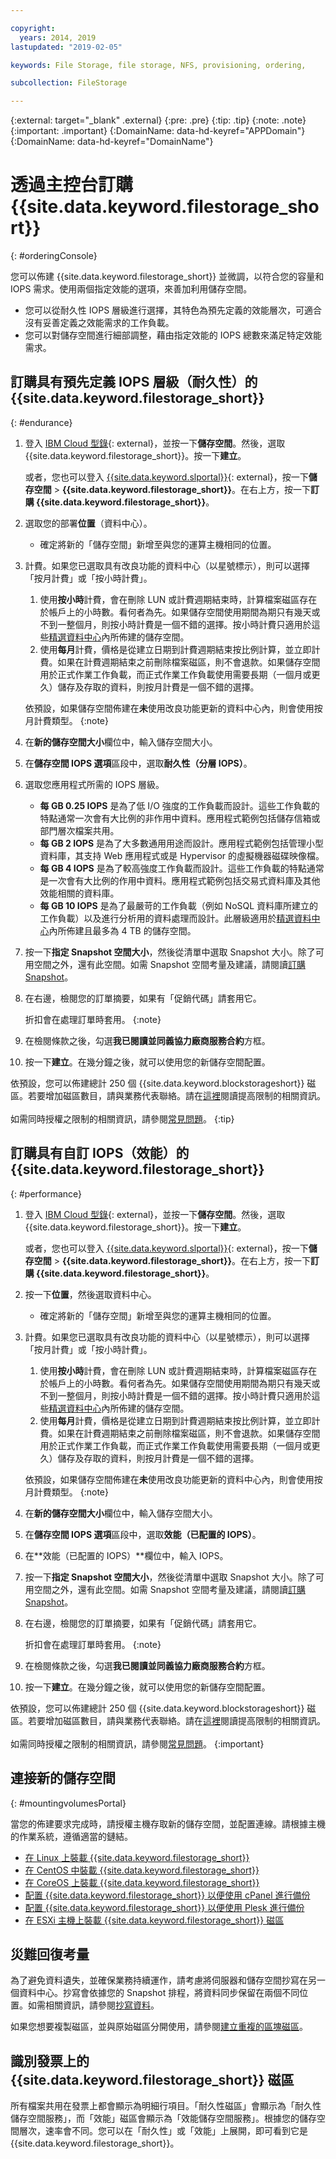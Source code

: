 ```yaml
---

copyright:
  years: 2014, 2019
lastupdated: "2019-02-05"

keywords: File Storage, file storage, NFS, provisioning, ordering,

subcollection: FileStorage

---
```

{:external: target="_blank" .external}
{:pre: .pre}
{:tip: .tip}
{:note: .note}
{:important: .important}
{:DomainName: data-hd-keyref="APPDomain"}
{:DomainName: data-hd-keyref="DomainName"}


# 透過主控台訂購 {{site.data.keyword.filestorage_short}}
{: #orderingConsole}

您可以佈建 {{site.data.keyword.filestorage_short}} 並微調，以符合您的容量和 IOPS 需求。使用兩個指定效能的選項，來善加利用儲存空間。

- 您可以從耐久性 IOPS 層級進行選擇，其特色為預先定義的效能層次，可適合沒有妥善定義之效能需求的工作負載。
- 您可以對儲存空間進行細部調整，藉由指定效能的 IOPS 總數來滿足特定效能需求。

## 訂購具有預先定義 IOPS 層級（耐久性）的 {{site.data.keyword.filestorage_short}}
{: #endurance}

1. 登入 [IBM Cloud 型錄](https://{DomainName}/catalog){: external}，並按一下**儲存空間**。然後，選取 {{site.data.keyword.filestorage_short}}。按一下**建立**。

   或者，您也可以登入 [{{site.data.keyword.slportal}}](https://control.softlayer.com/){: external}，按一下**儲存空間** > **{{site.data.keyword.filestorage_short}}**。在右上方，按一下**訂購 {{site.data.keyword.filestorage_short}}**。
2. 選取您的部署**位置**（資料中心）。
   - 確定將新的「儲存空間」新增至與您的運算主機相同的位置。
3. 計費。如果您已選取具有改良功能的資料中心（以星號標示），則可以選擇「按月計費」或「按小時計費」。
     1. 使用**按小時**計費，會在刪除 LUN 或計費週期結束時，計算檔案磁區存在於帳戶上的小時數。看何者為先。如果儲存空間使用期間為期只有幾天或不到一整個月，則按小時計費是一個不錯的選擇。按小時計費只適用於這些[精選資料中心](/docs/infrastructure/FileStorage?topic=FileStorage-news)內所佈建的儲存空間。
     2. 使用**每月**計費，價格是從建立日期到計費週期結束按比例計算，並立即計費。如果在計費週期結束之前刪除檔案磁區，則不會退款。如果儲存空間用於正式作業工作負載，而正式作業工作負載使用需要長期（一個月或更久）儲存及存取的資料，則按月計費是一個不錯的選擇。
        

     依預設，如果儲存空間佈建在**未**使用改良功能更新的資料中心內，則會使用按月計費類型。
     {:note}
4. 在**新的儲存空間大小**欄位中，輸入儲存空間大小。
5. 在**儲存空間 IOPS 選項**區段中，選取**耐久性（分層 IOPS）**。
6. 選取您應用程式所需的 IOPS 層級。
    - **每 GB 0.25 IOPS** 是為了低 I/O 強度的工作負載而設計。這些工作負載的特點通常一次會有大比例的非作用中資料。應用程式範例包括儲存信箱或部門層次檔案共用。
    - **每 GB 2 IOPS** 是為了大多數通用用途而設計。應用程式範例包括管理小型資料庫，其支持 Web 應用程式或是 Hypervisor 的虛擬機器磁碟映像檔。
    - **每 GB 4 IOPS** 是為了較高強度工作負載而設計。這些工作負載的特點通常是一次會有大比例的作用中資料。應用程式範例包括交易式資料庫及其他效能相關的資料庫。
    - **每 GB 10 IOPS** 是為了最嚴苛的工作負載（例如 NoSQL 資料庫所建立的工作負載）以及進行分析用的資料處理而設計。此層級適用於[精選資料中心](/docs/infrastructure/FileStorage?topic=FileStorage-news)內所佈建且最多為 4 TB 的儲存空間。
7. 按一下**指定 Snapshot 空間大小**，然後從清單中選取 Snapshot 大小。除了可用空間之外，還有此空間。如需 Snapshot 空間考量及建議，請閱讀[訂購 Snapshot](/docs/infrastructure/FileStorage?topic=FileStorage-ordering-snapshots)。
8. 在右邊，檢閱您的訂單摘要，如果有「促銷代碼」請套用它。

   折扣會在處理訂單時套用。
   {:note}
9. 在檢閱條款之後，勾選**我已閱讀並同義協力廠商服務合約**方框。
10. 按一下**建立**。在幾分鐘之後，就可以使用您的新儲存空間配置。

依預設，您可以佈建總計 250 個 {{site.data.keyword.blockstorageshort}} 磁區。若要增加磁區數目，請與業務代表聯絡。請在[這裡](/docs/infrastructure/FileStorage?topic=FileStorage-managinglimits)閱讀提高限制的相關資訊。<br/><br/>如需同時授權之限制的相關資訊，請參閱[常見問題](/docs/infrastructure/FileStorage?topic=FileStorage-faqs#how-many-instances-can-share-the-use-of-a-provisioned-file-storage-volume-)。
{:tip}

## 訂購具有自訂 IOPS（效能）的 {{site.data.keyword.filestorage_short}}
{: #performance}

1. 登入 [IBM Cloud 型錄](https://{DomainName}/catalog){: external}，並按一下**儲存空間**。然後，選取 {{site.data.keyword.filestorage_short}}。按一下**建立**。

   或者，您也可以登入 [{{site.data.keyword.slportal}}](https://control.softlayer.com/){: external}，按一下**儲存空間** > **{{site.data.keyword.filestorage_short}}**。在右上方，按一下**訂購 {{site.data.keyword.filestorage_short}}**。
2. 按一下**位置**，然後選取資料中心。
   - 確定將新的「儲存空間」新增至與您的運算主機相同的位置。
3. 計費。如果您已選取具有改良功能的資料中心（以星號標示），則可以選擇「按月計費」或「按小時計費」。
     1. 使用**按小時**計費，會在刪除 LUN 或計費週期結束時，計算檔案磁區存在於帳戶上的小時數。看何者為先。如果儲存空間使用期間為期只有幾天或不到一整個月，則按小時計費是一個不錯的選擇。按小時計費只適用於這些[精選資料中心](/docs/infrastructure/FileStorage?topic=FileStorage-news)內所佈建的儲存空間。
     2. 使用**每月**計費，價格是從建立日期到計費週期結束按比例計算，並立即計費。如果在計費週期結束之前刪除檔案磁區，則不會退款。如果儲存空間用於正式作業工作負載，而正式作業工作負載使用需要長期（一個月或更久）儲存及存取的資料，則按月計費是一個不錯的選擇。
        

     依預設，如果儲存空間佈建在**未**使用改良功能更新的資料中心內，則會使用按月計費類型。
     {:note}
4. 在**新的儲存空間大小**欄位中，輸入儲存空間大小。
5. 在**儲存空間 IOPS 選項**區段中，選取**效能（已配置的 IOPS）**。
6. 在**效能（已配置的 IOPS）**欄位中，輸入 IOPS。
7. 按一下**指定 Snapshot 空間大小**，然後從清單中選取 Snapshot 大小。除了可用空間之外，還有此空間。如需 Snapshot 空間考量及建議，請閱讀[訂購 Snapshot](/docs/infrastructure/FileStorage?topic=FileStorage-ordering-snapshots)。
8. 在右邊，檢閱您的訂單摘要，如果有「促銷代碼」請套用它。

   折扣會在處理訂單時套用。
   {:note}
9. 在檢閱條款之後，勾選**我已閱讀並同義協力廠商服務合約**方框。
10. 按一下**建立**。在幾分鐘之後，就可以使用您的新儲存空間配置。

依預設，您可以佈建總計 250 個 {{site.data.keyword.blockstorageshort}} 磁區。若要增加磁區數目，請與業務代表聯絡。請在[這裡](/docs/infrastructure/FileStorage?topic=FileStorage-managinglimits)閱讀提高限制的相關資訊。<br/><br/>如需同時授權之限制的相關資訊，請參閱[常見問題](/docs/infrastructure/FileStorage?topic=FileStorage-faqs#how-many-instances-can-share-the-use-of-a-provisioned-file-storage-volume-)。
{:important}


## 連接新的儲存空間
{: #mountingvolumesPortal}

當您的佈建要求完成時，請授權主機存取新的儲存空間，並配置連線。請根據主機的作業系統，遵循適當的鏈結。
- [在 Linux 上裝載 {{site.data.keyword.filestorage_short}}](/docs/infrastructure/FileStorage?topic=FileStorage-mountingLinux)
- [在 CentOS 中裝載 {{site.data.keyword.filestorage_short}}](/docs/infrastructure/FileStorage?topic=FileStorage-mountingCentOS)
- [在 CoreOS 上裝載 {{site.data.keyword.filestorage_short}}](/docs/infrastructure/FileStorage?topic=FileStorage-mountingCoreOS)
- [配置 {{site.data.keyword.filestorage_short}} 以便使用 cPanel 進行備份](/docs/infrastructure/FileStorage?topic=FileStorage-cPanelBackups)
- [配置 {{site.data.keyword.filestorage_short}} 以便使用 Plesk 進行備份](/docs/infrastructure/FileStorage?topic=FileStorage-PleskBackup)
- [在 ESXi 主機上裝載 {{site.data.keyword.filestorage_short}} 磁區](/docs/infrastructure/FileStorage?topic=FileStorage-architectureguide)

## 災難回復考量

為了避免資料遺失，並確保業務持續運作，請考慮將伺服器和儲存空間抄寫在另一個資料中心。抄寫會依據您的 Snapshot 排程，將資料同步保留在兩個不同位置。如需相關資訊，請參閱[抄寫資料](/docs/infrastructure/FileStorage?topic=FileStorage-replication)。

如果您想要複製磁區，並與原始磁區分開使用，請參閱[建立重複的區塊磁區](/docs/infrastructure/FileStorage?topic=FileStorage-duplicatevolume)。


## 識別發票上的 {{site.data.keyword.filestorage_short}} 磁區

所有檔案共用在發票上都會顯示為明細行項目。「耐久性磁區」會顯示為「耐久性儲存空間服務」，而「效能」磁區會顯示為「效能儲存空間服務」。根據您的儲存空間層次，速率會不同。您可以在「耐久性」或「效能」上展開，即可看到它是 {{site.data.keyword.filestorage_short}}。
